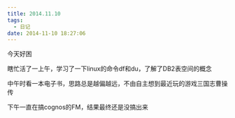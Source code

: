 ```yaml
---
title: 2014.11.10
tags:
  - 日记
date: 2014-11-10 18:27:06
---
```


今天好困

瞎忙活了一上午，学习了一下linux的命令df和du，了解了DB2表空间的概念

中午时看一本电子书，思路总是越偏越远，不由自主想到最近玩的游戏三国志曹操传

下午一直在搞cognos的FM，结果最终还是没搞出来